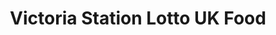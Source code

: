 ---
title: "Victoria Station Lotto UK Food"
url: /cambridge/victoria-station-lotto-uk-food/
shop: shop
---